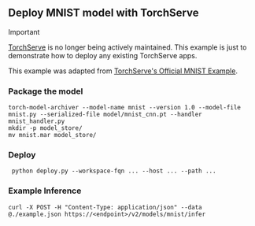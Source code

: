 Deploy MNIST model with TorchServe
---

> [!important]
> [TorchServe](https://github.com/pytorch/serve) is no longer being actively maintained. This example is just to demonstrate how to deploy any existing TorchServe apps.

This example was adapted from [TorchServe's Official MNIST Example](https://github.com/pytorch/serve/tree/62c4d6a1fdc1d071dbcf758ebd756029af20bd5e/examples/image_classifier/mnist).

### Package the model

```shell
torch-model-archiver --model-name mnist --version 1.0 --model-file mnist.py --serialized-file model/mnist_cnn.pt --handler mnist_handler.py
mkdir -p model_store/
mv mnist.mar model_store/
```

### Deploy

```shell
 python deploy.py --workspace-fqn ... --host ... --path ...
```

### Example Inference


```
curl -X POST -H "Content-Type: application/json" --data @./example.json https://<endpoint>/v2/models/mnist/infer
```
